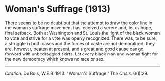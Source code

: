 <!--
title:   Woman's Suffrage
author:  Du Bois, W.E.B.
journal: The Crisis
year:    1913
volume:  6
issue:   1
pages:   29
-->

# Woman's Suffrage (1913)

There seems to be no doubt but that the attempt to draw the color line in the woman's suffrage movement has received a severe and, let us hope, final setback. Both at Washington and St. Louis the right of the black woman to vote and strive for a vote was openly recognized. There was, to be sure, a struggle in both cases and the forces of caste are not demoralized; they are, however, beaten at present, and a great and good cause can go forward with unbedraggled skirts. Let every black man and woman fight for the new democracy which knows no race or sex.

______________
*Citation:* Du Bois, W.E.B. 1913. "Woman's Suffrage." *The Crisis*. 6(1):29.